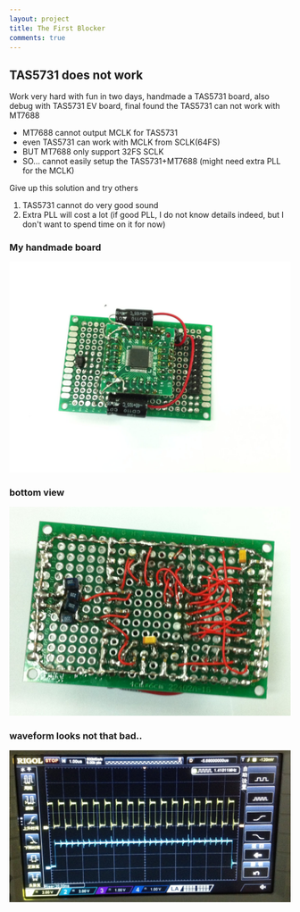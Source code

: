 ```yaml
---
layout: project
title: The First Blocker
comments: true
---
```


## TAS5731 does not work

Work very hard with fun in two days, handmade a TAS5731 board, also debug with TAS5731 EV board, final found the TAS5731 can not work with MT7688

* MT7688 cannot output MCLK for TAS5731
* even TAS5731 can work with MCLK from SCLK(64FS)
* BUT MT7688 only support 32FS SCLK
* SO... cannot easily setup the TAS5731+MT7688 (might need extra PLL for the MCLK)


Give up this solution and try others

1. TAS5731 cannot do very good sound
2. Extra PLL will cost a lot (if good PLL, I do not know details indeed, but I don't want to spend time on it for now)

### My handmade board
![w600](/images/2016_0120_top_tas5731.jpg)

### bottom view
![w600](/images/2016_0120_bottom_tas5731.jpg)

### waveform looks not that bad..
![w600](/images/2016_0202_i2s_waveform.jpg)


